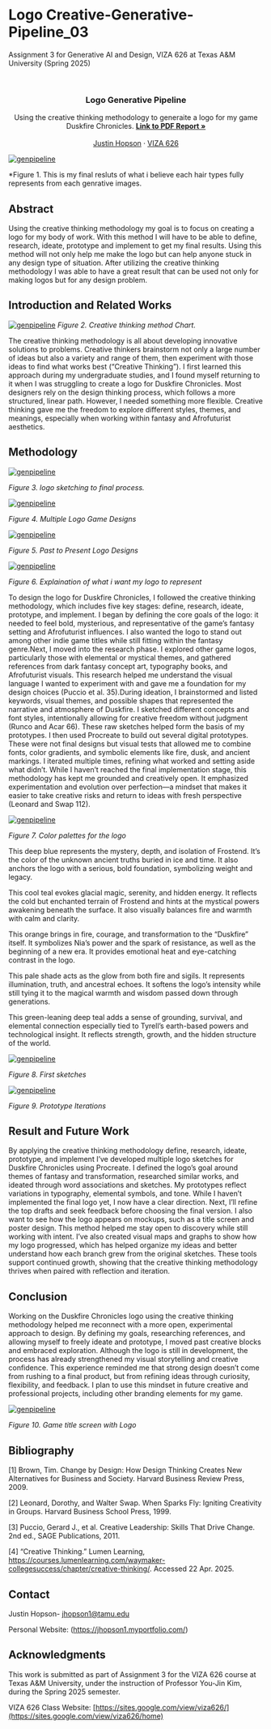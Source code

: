 #  Logo Creative-Generative-Pipeline_03
Assignment 3 for Generative AI and Design, VIZA 626 at Texas A&amp;M University (Spring 2025)

<!-- Improved compatibility of back to top link: See: https://github.com/othneildrew/Best-README-Template/pull/73 -->
<a id="readme-top"></a>

<!-- PROJECT SHIELDS -->
<!--
*** I'm using markdown "reference style" links for readability.
*** Reference links are enclosed in brackets [ ] instead of parentheses ( ).
*** See the bottom of this document for the declaration of the reference variables
*** for contributors-url, forks-url, etc. This is an optional, concise syntax you may use.
*** https://www.markdownguide.org/basic-syntax/#reference-style-links
-->




<!-- PROJECT LOGO -->
<br />
<div align="center">
  </a>

  <h3 align="center"> Logo Generative Pipeline  </h3>

  <p align="center">
    Using the creative thinking methodology to generaite a logo for my game Duskfire Chronicles.
     <a href="https://github.com/jhopson822/4-comma-Assigment_01/blob/main/4_Comma__Duskfire_Chronicles_Shorts_CROWN%20new-compressed.pdf"><strong>Link to PDF Report »</strong></a>
    <br />
    <br />
    <a href="https://jhopson1.myportfolio.com/">Justin Hopson</a>
    &middot;
    <a href="https://sites.google.com/view/viza626/home">VIZA 626</a>
  </p>
</div>

[![genpipeline][images-fig1]](https://example.com)

*Figure 1. This is my final resluts of what i believe each hair types fully represents from each genrative images.
<!-- Abstract -->
## Abstract
Using the creative thinking methodology my goal is to focus on creating a logo for my body of work. With this method I will have to be able to define, research, ideate, prototype and implement to get my final results. Using this method will not only help me make the logo but can help anyone stuck in any design type of situation. After utilizing the creative thinking methodology I was able to have a great result that can be used not only for making logos but for any design problem. 




<!-- Introduction and Related Works -->
## Introduction and Related Works

[![genpipeline][images-fig2]](https://example.com)
*Figure 2. Creative thinking method Chart.*


The creative thinking methodology is all about developing innovative solutions to problems. Creative thinkers brainstorm not only a large number of ideas but also a variety and range of them, then experiment with those ideas to find what works best (“Creative Thinking”). I first learned this approach during my undergraduate studies, and I found myself returning to it when I was struggling to create a logo for Duskfire Chronicles. Most designers rely on the design thinking process, which follows a more structured, linear path. However, I needed something more flexible. Creative thinking gave me the freedom to explore different styles, themes, and meanings, especially when working within fantasy and Afrofuturist aesthetics.

## Methodology
[![genpipeline][images-fig3]](https://example.com)

*Figure 3.  logo sketching to final process.*

[![genpipeline][images-fig4]](https://example.com)

*Figure 4. Multiple Logo Game Designs*


[![genpipeline][images-fig5]](https://example.com)

*Figure 5. Past to Present Logo Designs*

[![genpipeline][images-fig6]](https://example.com)

*Figure 6. Explaination of what i want my logo to represent*


To design the logo for Duskfire Chronicles, I followed the creative thinking methodology, which includes five key stages: define, research, ideate, prototype, and implement. I began by defining the core goals of the logo: it needed to feel bold, mysterious, and representative of the game’s fantasy setting and Afrofuturist influences. I also wanted the logo to stand out among other indie game titles while still fitting within the fantasy genre.Next, I moved into the research phase. I explored other game logos, particularly those with elemental or mystical themes, and gathered references from dark fantasy concept art, typography books, and Afrofuturist visuals. This research helped me understand the visual language I wanted to experiment with and gave me a foundation for my design choices (Puccio et al. 35).During ideation, I brainstormed and listed keywords, visual themes, and possible shapes that represented the narrative and atmosphere of Duskfire. I sketched different concepts and font styles, intentionally allowing for creative freedom without judgment (Runco and Acar 66). These raw sketches helped form the basis of my prototypes. I then used Procreate to build out several digital prototypes. These were not final designs but visual tests that allowed me to combine fonts, color gradients, and symbolic elements like fire, dusk, and ancient markings. I iterated multiple times, refining what worked and setting aside what didn’t. While I haven’t reached the final implementation stage, this methodology has kept me grounded and creatively open. It emphasized experimentation and evolution over perfection—a mindset that makes it easier to take creative risks and return to ideas with fresh perspective (Leonard and Swap 112).


[![genpipeline][images-fig7]](https://example.com)

*Figure 7. Color palettes for the logo*

This deep blue represents the mystery, depth, and isolation of Frostend. It’s the color of the unknown ancient truths buried in ice and time. It also anchors the logo with a serious, bold foundation, symbolizing weight and legacy.

This cool teal evokes glacial magic, serenity, and hidden energy. It reflects the cold but enchanted terrain of Frostend and hints at the mystical powers awakening beneath the surface. It also visually balances fire and warmth with calm and clarity.

This orange brings in fire, courage, and transformation to the “Duskfire” itself. It symbolizes Nia’s power and the spark of resistance, as well as the beginning of a new era. It provides emotional heat and eye-catching contrast in the logo.

This pale shade acts as the glow from both fire and sigils. It represents illumination, truth, and ancestral echoes. It softens the logo’s intensity while still tying it to the magical warmth and wisdom passed down through generations.

This green-leaning deep teal adds a sense of grounding, survival, and elemental connection especially tied to Tyrell’s earth-based powers and technological insight. It reflects strength, growth, and the hidden structure of the world.

[![genpipeline][images-fig8]](https://example.com)

*Figure 8. First sketches*

[![genpipeline][images-fig9]](https://example.com)

*Figure 9.  Prototype Iterations*



## Result and Future Work

By applying the creative thinking methodology define, research, ideate, prototype, and implement I’ve developed multiple logo sketches for Duskfire Chronicles using Procreate. I defined the logo’s goal around themes of fantasy and transformation, researched similar works, and ideated through word associations and sketches. My prototypes reflect variations in typography, elemental symbols, and tone. While I haven’t implemented the final logo yet, I now have a clear direction. Next, I’ll refine the top drafts and seek feedback before choosing the final version. I also want to see how the logo appears on mockups, such as a title screen and poster design. This method helped me stay open to discovery while still working with intent. I’ve also created visual maps and graphs to show how my logo progressed, which has helped organize my ideas and better understand how each branch grew from the original sketches. These tools support continued growth, showing that the creative thinking methodology thrives when paired with reflection and iteration.




## Conclusion


Working on the Duskfire Chronicles logo using the creative thinking methodology helped me reconnect with a more open, experimental approach to design. By defining my goals, researching references, and allowing myself to freely ideate and prototype, I moved past creative blocks and embraced exploration. Although the logo is still in development, the process has already strengthened my visual storytelling and creative confidence. This experience reminded me that strong design doesn’t come from rushing to a final product, but from refining ideas through curiosity, flexibility, and feedback. I plan to use this mindset in future creative and professional projects, including other branding elements for my game. 

[![genpipeline][images-fig10]](https://example.com)

*Figure 10. Game title screen with Logo*

<!-- Bibliography -->
## Bibliography
[1] Brown, Tim. Change by Design: How Design Thinking Creates New Alternatives for Business and Society. Harvard Business Review Press, 2009.
 

[2] Leonard, Dorothy, and Walter Swap. When Sparks Fly: Igniting Creativity in Groups. Harvard Business School Press, 1999.


[3] Puccio, Gerard J., et al. Creative Leadership: Skills That Drive Change. 2nd ed., SAGE Publications, 2011.

[4] “Creative Thinking.” Lumen Learning, https://courses.lumenlearning.com/waymaker-collegesuccess/chapter/creative-thinking/. Accessed 22 Apr. 2025.




<!-- CONTACT -->
## Contact

Justin Hopson- jhopson1@tamu.edu

Personal Website: (https://jhopson1.myportfolio.com/)




<!-- ACKNOWLEDGMENTS -->
## Acknowledgments

This work is submitted as part of Assignment 3 for the VIZA 626 course at Texas A&M University, under the instruction of Professor You-Jin Kim, during the Spring 2025 semester.

VIZA 626 Class Website: [https://sites.google.com/view/viza626/](https://sites.google.com/view/viza626/home)

<!-- MARKDOWN LINKS & IMAGES -->
<!-- https://www.markdownguide.org/basic-syntax/#reference-style-links -->
[contributors-shield]: https://img.shields.io/github/contributors/othneildrew/Best-README-Template.svg?style=for-the-badge
[contributors-url]: https://github.com/othneildrew/Best-README-Template/graphs/contributors
[forks-shield]: https://img.shields.io/github/forks/othneildrew/Best-README-Template.svg?style=for-the-badge
[forks-url]: https://github.com/othneildrew/Best-README-Template/network/members
[stars-shield]: https://img.shields.io/github/stars/othneildrew/Best-README-Template.svg?style=for-the-badge
[stars-url]: https://github.com/othneildrew/Best-README-Template/stargazers
[issues-shield]: https://img.shields.io/github/issues/othneildrew/Best-README-Template.svg?style=for-the-badge
[issues-url]: https://github.com/othneildrew/Best-README-Template/issues
[license-shield]: https://img.shields.io/github/license/othneildrew/Best-README-Template.svg?style=for-the-badge
[license-url]: https://github.com/othneildrew/Best-README-Template/blob/master/LICENSE.txt
[linkedin-shield]: https://img.shields.io/badge/-LinkedIn-black.svg?style=for-the-badge&logo=linkedin&colorB=555
[linkedin-url]: https://linkedin.com/in/othneildrew
[product-screenshot]: images/screenshot.png
[images-fig1]: fig1.png
[images-fig2]: fig2.png
[images-fig3]: fig33.png
[images-fig4]: fig4.png
[images-fig5]: fig5.png
[images-fig6]: fig6.png
[images-fig7]: fig77.png
[images-fig8]: fig8.png
[images-fig9]: fig99.png
[images-fig10]: fig10.png
[Next.js]: https://img.shields.io/badge/next.js-000000?style=for-the-badge&logo=nextdotjs&logoColor=white
[Next-url]: https://nextjs.org/
[React.js]: https://img.shields.io/badge/React-20232A?style=for-the-badge&logo=react&logoColor=61DAFB
[React-url]: https://reactjs.org/
[Vue.js]: https://img.shields.io/badge/Vue.js-35495E?style=for-the-badge&logo=vuedotjs&logoColor=4FC08D
[Vue-url]: https://vuejs.org/
[Angular.io]: https://img.shields.io/badge/Angular-DD0031?style=for-the-badge&logo=angular&logoColor=white
[Angular-url]: https://angular.io/
[Svelte.dev]: https://img.shields.io/badge/Svelte-4A4A55?style=for-the-badge&logo=svelte&logoColor=FF3E00
[Svelte-url]: https://svelte.dev/
[Laravel.com]: https://img.shields.io/badge/Laravel-FF2D20?style=for-the-badge&logo=laravel&logoColor=white
[Laravel-url]: https://laravel.com
[Bootstrap.com]: https://img.shields.io/badge/Bootstrap-563D7C?style=for-the-badge&logo=bootstrap&logoColor=white
[Bootstrap-url]: https://getbootstrap.com
[JQuery.com]: https://img.shields.io/badge/jQuery-0769AD?style=for-the-badge&logo=jquery&logoColor=white
[JQuery-url]: https://jquery.com
